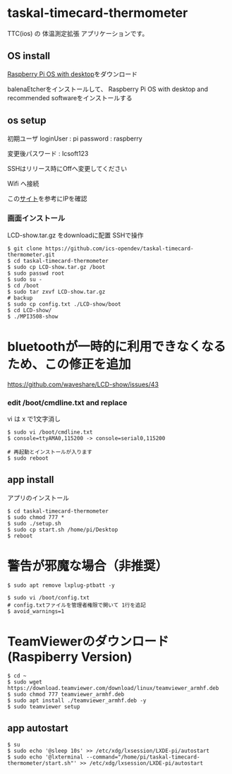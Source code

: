 taskal-timecard-thermometer
===

TTC(ios) の 体温測定拡張 アプリケーションです。

## OS install

[Raspberry Pi OS with desktop](https://www.raspberrypi.org/software/)をダウンロード

balenaEtcherをインストールして、
Raspberry Pi OS with desktop and recommended softwareをインストールする

## os setup

初期ユーザ
 loginUser : pi
 password  : raspberry

変更後パスワード : Icsoft123

SSHはリリース時にOffへ変更してください

Wifi へ接続

この[サイト](http://www.openspc2.org/reibun/RaspberryPI/OS/Raspbian/etc/0002/index.html)を参考にIPを確認


### 画面インストール

LCD-show.tar.gz をdownloadに配置 SSHで操作

```
$ git clone https://github.com/ics-opendev/taskal-timecard-thermometer.git
$ cd taskal-timecard-thermometer
$ sudo cp LCD-show.tar.gz /boot
$ sudo passwd root
$ sudo su -
$ cd /boot
$ sudo tar zxvf LCD-show.tar.gz
# backup
$ sudo cp config.txt ./LCD-show/boot
$ cd LCD-show/
$ ./MPI3508-show
```

# bluetoothが一時的に利用できなくなるため、この修正を追加
https://github.com/waveshare/LCD-show/issues/43

### edit /boot/cmdline.txt and replace

vi は x で1文字消し

```
$ sudo vi /boot/cmdline.txt
$ console=ttyAMA0,115200 -> console=serial0,115200
```


```
# 再起動とインストールが入ります
$ sudo reboot
```


## app install

アプリのインストール
```
$ cd taskal-timecard-thermometer
$ sudo chmod 777 *
$ sudo ./setup.sh
$ sudo cp start.sh /home/pi/Desktop
$ reboot
```

# 警告が邪魔な場合（非推奨）

```
$ sudo apt remove lxplug-ptbatt -y

$ sudo vi /boot/config.txt
# config.txtファイルを管理者権限で開いて 1行を追記
$ avoid_warnings=1
```

# TeamViewerのダウンロード (Raspiberry Version)

```
$ cd ~
$ sudo wget https://download.teamviewer.com/download/linux/teamviewer_armhf.deb
$ sudo chmod 777 teamviewer_armhf.deb
$ sudo apt install ./teamviewer_armhf.deb -y
$ sudo teamviewer setup
```


## app autostart

```
$ su
$ sudo echo '@sleep 10s' >> /etc/xdg/lxsession/LXDE-pi/autostart
$ sudo echo '@lxterminal --command="/home/pi/taskal-timecard-thermometer/start.sh"' >> /etc/xdg/lxsession/LXDE-pi/autostart
```

